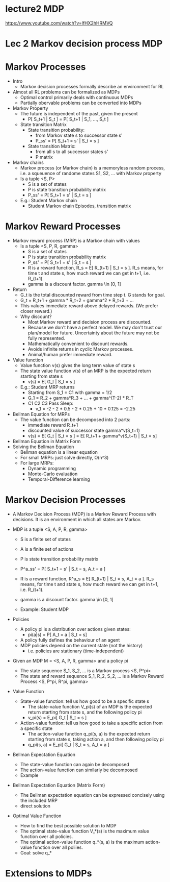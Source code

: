 # lecture2 MDP

https://www.youtube.com/watch?v=lfHX2hHRMVQ


# Lec 2 Markov decision process MDP

# Markov Processes
- Intro
    - Markov decision  processes formally describe an environment for RL
- Almost all RL problems can be formalized as MDPs
    - Optimal control primarily deals with continuous MDPs
    - Partially obervable problems can be converted into MDPs
- Markov Property
    - The future is independent of the past, given the present
        - P[ S_t+1 | S_t ] = P[ S_t+1 | S_1, ..., S_t ]
    - State transition Matrix
        - State transition probability: 
            - from Markov state s to successor state s'
            - P_ss' = P[ S_t+1 = s' | S_t = s ]
        - State transition Matrix: 
            - from all s to all successor states s'
            - P matrix
- Markov chains
    - Markov process (or Markov chain) is a memoryless random process, i.e. a squeuence of randome states S1, S2, ... with Markov property
    - Is a tuple <S, P>
        - S is a set of states
        - P is state transition probability matrix
        - P_ss' = P[ S_t+1 = s' | S_t = s ]
    - E.g.: Student Markov chain 
        - Student Markov chain Episodes, transition matrix

# Markov Reward Processes
- Markov reward process (MRP) is a Markov chain with values
    - Is a tuple <S, P, R, gamma>
        - S is a set of states
        - P is state transition probability matrix
        - P_ss' = P[ S_t+1 = s' | S_t = s ]
        - R is a reward function, R_s = E[ R_(t+1) | S_t = s ]. R_s means, for time t and state s, how much reward we can get in t+1, i.e. R_(t+1).
        - gamma is a discount factor. gamma \in [0, 1]
- Return
    - G_t is the total discounted reward from time step t. G stands for goal.
    - G_t = R_t+1 + gamma * R_t+2 + gamma^2 * R_t+3 + …
    - This values immediate reward above delayed rewards. (We prefer closer reward.)
    - Why discount?
        - Most Markov reward and decision process are discounted.
        - Because we don't have a perfect model. We may don't trust our plan/model for future. Uncertainty about the future may not be fully represented.
        - Mathematically  convenient to discount rewards.
        - Avoids infinite returns in cyclic Markov processes.
        - Animal/human prefer immediate reward.
- Value function
    - Value function v(s) gives the long term value of state s
    - The state value function v(s) of an MRP is the expected return starting from state s
        - v(s) = E[ G_t | S_t = s ]
    - E.g.: Student MRP returns
        - Starting from S_1 = C1 with gamma = 1/2
        - G_1 = R_2 + gamma*R_3 + ... + gamma^(T-2) * R_T
        - C1 C2 C3 Pass Sleep:
          - v_1  = -2 - 2 * 0.5 - 2 * 0.25 + 10 * 0.125 = -2.25
- Bellman Equation for MRPs
    - The value function can be decomposed into 2 parts:
      - immediate reward R_t+1
      - discounted value of successor state gamma*v(S_t+1)
      - v(s) = E[ G_t | S_t = s ]
            = E[ R_t+1 + gamma*v(S_t+1) | S_t = s]
- Bellman Equation in Matrix Form
- Solving the Bellman Equation
    - Bellman equation is a linear equation
    - For small MRPs: just solve directly, O(n^3)
    - For large MRPs:
        - Dynamic programming
        - Monte-Carlo evaluation
        - Temporal-Difference learning

# Markov Decision Processes
- A Markov Decision Process (MDP) is a Markov Reward Process with decisions. It is an environment in which all states are Markov.
- MDP is a tuple <S, A, P, R, gamma>
    - S is a finite set of states
    - A is a finite set of actions
    - P is state transition probability matrix
    - P^a_ss' = P[ S_t+1 = s' | S_t = s, A_t = a ]
    - R is a reward function, R^a_s = E[ R_(t+1) | S_t = s, A_t = a ]. R_s means, for time t and state s, how much reward we can get in t+1, i.e. R_(t+1).
    - gamma is a discount factor. gamma \in [0, 1]

    - Example: Student MDP

- Policies
    - A policy pi is a distribution over actions given states:
      - pi(a|s) = P[ A_t = a | S_t = s]
    - A policy fully defines the behaviour of an agent
    - MDP policies depend on the current state (not the history)
      - i.e. policies are stationary (time-independent)

- Given an MDP M = <S, A, P, R, gamma> and a policy pi
    - The state sequence S_1, S_2, ... is a Markov process <S, P^pi>
    - The state and reward sequence S_1, R_2, S_2, ... is a Markov Reward Process <S, P^pi, R^pi, gamma>

- Value Function
    - State-value function: tell us how good to be a specific state s
      - The state-value function V_pi(s) of an MDP is the expected return starting from state s, and the following policy pi
      - v_pi(s) = E_pi[ G_t | S_t = s ]
    - Action-value funtion: tell us how good to take a specific action from a specific state
      - The action-value function q_pi(s, a) is the expected return starting from state s, taking action a, and then following policy pi
      - q_pi(s, a) = E_pi[ G_t | S_t = s, A_t = a ]
- Bellman Expectation Equation
    - The state-value function can again be decomposed 
    - The action-value function can similarly be decomposed
    - Example
- Bellman Expectation Equation (Matrix Form)
    - The Bellman expectation equation can be expressed concisely using the included MRP
    - direct solution


- Optimal Value Function
    - How to find the best  possible solution to MDP
    - The optimal state-value function V_*(s) is the maximum value function over all policies.
    - The optimal action-value function q_*(s, a) is the maximum action-value function over all poliies.
    - Goal: solve q_*


# Extensions to MDPs

